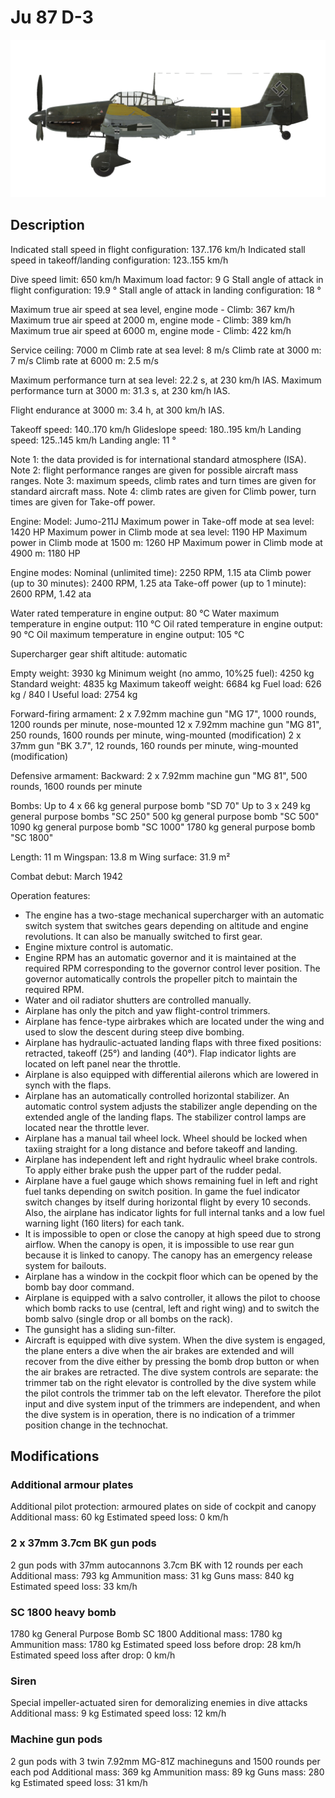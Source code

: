 ﻿# Ju 87 D-3

![ju87d3](../images/ju87d3.png)

## Description

Indicated stall speed in flight configuration: 137..176 km/h
Indicated stall speed in takeoff/landing configuration: 123..155 km/h

Dive speed limit: 650 km/h
Maximum load factor: 9 G
Stall angle of attack in flight configuration: 19.9 °
Stall angle of attack in landing configuration: 18 °

Maximum true air speed at sea level, engine mode - Climb: 367 km/h
Maximum true air speed at 2000 m, engine mode - Climb: 389 km/h
Maximum true air speed at 6000 m, engine mode - Climb: 422 km/h

Service ceiling: 7000 m
Climb rate at sea level: 8 m/s
Climb rate at 3000 m: 7 m/s
Climb rate at 6000 m: 2.5 m/s

Maximum performance turn at sea level: 22.2 s, at 230 km/h IAS.
Maximum performance turn at 3000 m: 31.3 s, at 230 km/h IAS.

Flight endurance at 3000 m: 3.4 h, at 300 km/h IAS.

Takeoff speed: 140..170 km/h
Glideslope speed: 180..195 km/h
Landing speed: 125..145 km/h
Landing angle: 11 °

Note 1: the data provided is for international standard atmosphere (ISA).
Note 2: flight performance ranges are given for possible aircraft mass ranges.
Note 3: maximum speeds, climb rates and turn times are given for standard aircraft mass.
Note 4: climb rates are given for Climb power, turn times are given for Take-off power.

Engine:
Model: Jumo-211J
Maximum power in Take-off mode at sea level: 1420 HP
Maximum power in Climb mode at sea level: 1190 HP
Maximum power in Climb mode at 1500 m: 1260 HP
Maximum power in Climb mode at 4900 m: 1180 HP

Engine modes:
Nominal (unlimited time): 2250 RPM, 1.15 ata
Climb power (up to 30 minutes): 2400 RPM, 1.25 ata
Take-off power (up to 1 minute): 2600 RPM, 1.42 ata

Water rated temperature in engine output: 80 °C
Water maximum temperature in engine output: 110 °C
Oil rated temperature in engine output: 90 °C
Oil maximum temperature in engine output: 105 °C

Supercharger gear shift altitude: automatic 

Empty weight: 3930 kg
Minimum weight (no ammo, 10%25 fuel): 4250 kg
Standard weight: 4835 kg
Maximum takeoff weight: 6684 kg
Fuel load: 626 kg / 840 l
Useful load: 2754 kg

Forward-firing armament:
2 x 7.92mm machine gun "MG 17", 1000 rounds, 1200 rounds per minute, nose-mounted
12 x 7.92mm machine gun "MG 81", 250 rounds, 1600 rounds per minute, wing-mounted (modification)
2 x 37mm gun "BK 3.7", 12 rounds, 160 rounds per minute, wing-mounted (modification)

Defensive armament:
Backward: 2 x 7.92mm machine gun "MG 81", 500 rounds, 1600 rounds per minute

Bombs:
Up to 4 x 66 kg general purpose bomb "SD 70"
Up to 3 x 249 kg general purpose bombs "SC 250"
500 kg general purpose bomb "SC 500"
1090 kg general purpose bomb "SC 1000"
1780 kg general purpose bomb "SC 1800"

Length: 11 m
Wingspan: 13.8 m
Wing surface: 31.9 m²

Combat debut: March 1942

Operation features:
- The engine has a two-stage mechanical supercharger with an automatic switch system that switches gears depending on altitude and engine revolutions. It can also be manually switched to first gear.
- Engine mixture control is automatic.
- Engine RPM has an automatic governor and it is maintained at the required RPM corresponding to the governor control lever position. The governor automatically controls the propeller pitch to maintain the required RPM.
- Water and oil radiator shutters are controlled manually.
- Airplane has only the pitch and yaw flight-control trimmers.
- Airplane has fence-type airbrakes which are located under the wing and used to slow the descent during steep dive bombing.
- Airplane has hydraulic-actuated landing flaps with three fixed positions: retracted, takeoff (25°) and landing (40°). Flap indicator lights are located on left panel near the throttle.
- Airplane is also equipped with differential ailerons which are lowered in synch with the flaps.
- Airplane has an automatically controlled horizontal stabilizer. An automatic control system adjusts the stabilizer angle depending on the extended angle of the landing flaps. The stabilizer control lamps are located near the throttle lever.
- Airplane has a manual tail wheel lock. Wheel should be locked when taxiing straight for a long distance and before takeoff and landing.
- Airplane has independent left and right hydraulic wheel brake controls. To apply either brake push the upper part of the rudder pedal.
- Airplane have a fuel gauge which shows remaining fuel in left and right fuel tanks depending on switch position. In game the fuel indicator switch changes by itself during horizontal flight by every 10 seconds. Also, the airplane has indicator lights for full internal tanks and a low fuel warning light (160 liters) for each tank.
- It is impossible to open or close the canopy at high speed due to strong airflow. When the canopy is open, it is impossible to use rear gun because it is linked to canopy. The canopy has an emergency release system for bailouts.
- Airplane has a window in the cockpit floor which can be opened by the bomb bay door command.
- Airplane is equipped with a salvo controller, it allows the pilot to choose which bomb racks to use (central, left and right wing) and to switch the bomb salvo (single drop or all bombs on the rack).
- The gunsight has a sliding sun-filter.
- Aircraft is equipped with dive system. When the dive system is engaged, the plane enters a dive when the air brakes are extended and will recover from the dive either by pressing the bomb drop button or when the air brakes are retracted. The dive system controls are separate: the trimmer tab on the right elevator is controlled by the dive system while the pilot controls the trimmer tab on the left elevator. Therefore the pilot input and dive system input of the trimmers are independent, and when the dive system is in operation, there is no indication of a trimmer position change in the technochat.

## Modifications


### Additional armour plates

Additional pilot protection: armoured plates on side of cockpit and canopy
Additional mass: 60 kg
Estimated speed loss: 0 km/h

### 2 x 37mm 3.7cm BK gun pods

2 gun pods with 37mm autocannons 3.7cm BK with 12 rounds per each
Additional mass: 793 kg
Ammunition mass: 31 kg
Guns mass: 840 kg
Estimated speed loss: 33 km/h

### SC 1800 heavy bomb

1780 kg General Purpose Bomb SC 1800
Additional mass: 1780 kg
Ammunition mass: 1780 kg
Estimated speed loss before drop: 28 km/h
Estimated speed loss after drop: 0 km/h

### Siren

Special impeller-actuated siren for demoralizing enemies in dive attacks
Additional mass: 9 kg
Estimated speed loss: 12 km/h

### Machine gun pods

2 gun pods with 3 twin 7.92mm MG-81Z machineguns and 1500 rounds per each pod
Additional mass: 369 kg
Ammunition mass: 89 kg
Guns mass: 280 kg
Estimated speed loss: 31 km/h